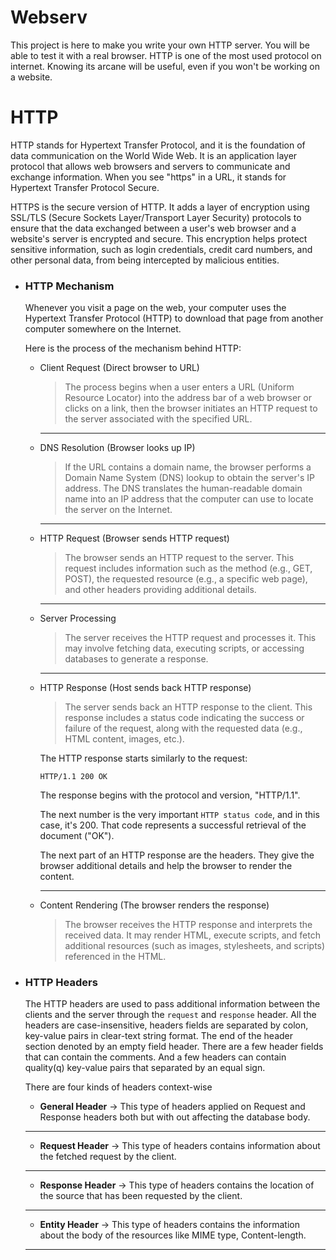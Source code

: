# Webserv
This project is here to make you write your own HTTP server. You will be able to test it with a real browser. HTTP is one of the most used protocol on internet. Knowing its arcane will be useful, even if you won't be working on a website.


# HTTP

HTTP stands for Hypertext Transfer Protocol, and it is the foundation of data communication on the World Wide Web. It is an application layer protocol that allows web browsers and servers to communicate and exchange information. When you see "https" in a URL, it stands for Hypertext Transfer Protocol Secure.

HTTPS is the secure version of HTTP. It adds a layer of encryption using SSL/TLS (Secure Sockets Layer/Transport Layer Security) protocols to ensure that the data exchanged between a user's web browser and a website's server is encrypted and secure. This encryption helps protect sensitive information, such as login credentials, credit card numbers, and other personal data, from being intercepted by malicious entities.

- ### HTTP Mechanism

	Whenever you visit a page on the web, your computer uses the Hypertext Transfer Protocol (HTTP) to download that page from another computer somewhere on the Internet.

	Here is the process of the mechanism behind HTTP:

	- Client Request (Direct browser to URL)
		> The process begins when a user enters a URL (Uniform Resource Locator) into the address bar of a web browser or clicks on a link, then the browser initiates an HTTP request to the server associated with the specified URL.

		---

	-  DNS Resolution (Browser looks up IP)
		> If the URL contains a domain name, the browser performs a Domain Name System (DNS) lookup to obtain the server's IP address. The DNS translates the human-readable domain name into an IP address that the computer can use to locate the server on the Internet.

		---

	- HTTP Request (Browser sends HTTP request)
		> The browser sends an HTTP request to the server. This request includes information such as the method (e.g., GET, POST), the requested resource (e.g., a specific web page), and other headers providing additional details.

		---

	- Server Processing
		> The server receives the HTTP request and processes it. This may involve fetching data, executing scripts, or accessing databases to generate a response.

		---

	-  HTTP Response (Host sends back HTTP response)
		> The server sends back an HTTP response to the client. This response includes a status code indicating the success or failure of the request, along with the requested data (e.g., HTML content, images, etc.).

		The HTTP response starts similarly to the request:
		```
		HTTP/1.1 200 OK
		```
		The response begins with the protocol and version, "HTTP/1.1". <br />

		The next number is the very important `HTTP status code`, and in this case, it's 200. That code represents a successful retrieval of the document ("OK").  <br />

		The next part of an HTTP response are the headers. They give the browser additional details and help the browser to render the content.

		---

	- Content Rendering (The browser renders the response)
		> The browser receives the HTTP response and interprets the received data. It may render HTML, execute scripts, and fetch additional resources (such as images, stylesheets, and scripts) referenced in the HTML.

- ### HTTP Headers

	The HTTP headers are used to pass additional information between the clients and the server through the `request` and `response` header. All the headers are case-insensitive, headers fields are separated by colon, key-value pairs in clear-text string format. The end of the header section denoted by an empty field header. There are a few header fields that can contain the comments. And a few headers can contain quality(q) key-value pairs that separated by an equal sign.

	There are four kinds of headers context-wise
	- **General Header** -> This type of headers applied on Request and Response headers both but with out affecting the database body.

	---
	- **Request Header** -> This type of headers contains information about the fetched request by the client.
	---
	- **Response Header** -> This type of headers contains the location of the source that has been requested by the client.
	---
	- **Entity Header** -> This type of headers contains the information about the body of the resources like MIME type, Content-length.
	---
